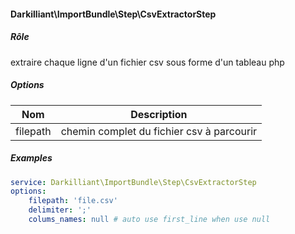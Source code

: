####  Darkilliant\ImportBundle\Step\CsvExtractorStep

##### Rôle 

extraire chaque ligne d'un fichier csv sous forme d'un tableau php

##### Options

| Nom      | Description                                |
|----------|--------------------------------------------|
| filepath | chemin complet du fichier csv à parcourir  |

##### Examples

```yaml
service: Darkilliant\ImportBundle\Step\CsvExtractorStep
options:
    filepath: 'file.csv'
    delimiter: ';'
    colums_names: null # auto use first_line when use null
```